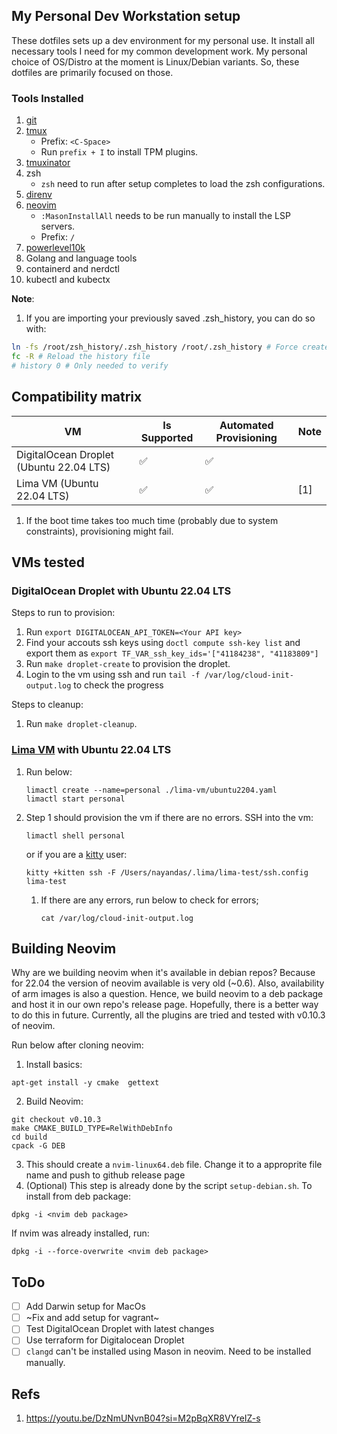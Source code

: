 ## My Personal Dev Workstation setup

These dotfiles sets up a dev environment for my personal use. It install all necessary tools I need for my common development work. My personal choice of OS/Distro at the moment is Linux/Debian variants. 
So, these dotfiles are primarily focused on those.

### Tools Installed

1. [git](https://git-scm.com/)
2. [tmux](https://github.com/tmux/tmux/wiki)
    - Prefix: `<C-Space>`
    - Run `prefix + I` to install TPM plugins.
4. [tmuxinator](https://github.com/tmuxinator/tmuxinator)
5. zsh
    - `zsh` need to run after setup completes to load the zsh configurations.
6. [direnv](https://direnv.net/)
7. [neovim](https://github.com/neovim/neovim)
   - `:MasonInstallAll` needs to be run manually to install the LSP servers.
   - Prefix: `/`
9. [powerlevel10k](https://github.com/romkatv/powerlevel10k)
10. Golang and language tools
11. containerd and nerdctl
12. kubectl and kubectx

**Note**:
1. If you are importing your previously saved .zsh_history, you can do so with:

```bash
ln -fs /root/zsh_history/.zsh_history /root/.zsh_history # Force create symlink
fc -R # Reload the history file
# history 0 # Only needed to verify
```

## Compatibility matrix

| VM | Is Supported | Automated Provisioning | Note |
| -------- | -------- | -------- | --------- |
| DigitalOcean Droplet (Ubuntu 22.04 LTS)   | ✅   | ✅  |  |
| Lima VM (Ubuntu 22.04 LTS)   |  ✅   | ✅  | [1] |

1. If the boot time takes too much time (probably due to system constraints),
provisioning might fail.
 
## VMs tested

### DigitalOcean Droplet with Ubuntu 22.04 LTS

Steps to run to provision:

1. Run `export DIGITALOCEAN_API_TOKEN=<Your API key>`
2. Find your accouts ssh keys using `doctl compute ssh-key list` and export them as 
    `export TF_VAR_ssh_key_ids='["41184238", "41183809"]`
2. Run `make droplet-create` to provision the droplet.
3. Login to the vm using ssh and run `tail -f /var/log/cloud-init-output.log` to check the progress

Steps to cleanup:

1. Run `make droplet-cleanup`.

### [Lima VM](https://lima-vm.io/) with Ubuntu 22.04 LTS

1. Run below:
   ```shell
   limactl create --name=personal ./lima-vm/ubuntu2204.yaml
   limactl start personal
   ```
2. Step 1 should provision the vm if there are no errors. SSH into the vm:
   ```shell
   limactl shell personal
   ```

   or if you are a [kitty](https://sw.kovidgoyal.net/kitty/) user:

   ```shell
   kitty +kitten ssh -F /Users/nayandas/.lima/lima-test/ssh.config lima-test
   ```
    1. If there are any errors, run below to check for errors;
       ```shell
       cat /var/log/cloud-init-output.log
       ```
       
## Building Neovim

Why are we building neovim when it's available in debian repos? Because for 22.04 the version of neovim available
is very old (~0.6). Also, availability of arm images is also a question. Hence, we build neovim to a deb package and 
host it in our own repo's release page. Hopefully, there is a better way to do this in future. Currently, all the plugins
are tried and tested with v0.10.3 of neovim.

Run below after cloning neovim:

1. Install basics:
```shell
apt-get install -y cmake  gettext
```
2. Build Neovim:
```shell
git checkout v0.10.3
make CMAKE_BUILD_TYPE=RelWithDebInfo
cd build
cpack -G DEB
```
3. This should create a `nvim-linux64.deb` file. Change it to a approprite file name and push to github release page
4. (Optional) This step is already done by the script `setup-debian.sh`. To install from deb package:
```shell
dpkg -i <nvim deb package>
```

If nvim was already installed, run:
```shell
dpkg -i --force-overwrite <nvim deb package>
```

## ToDo

- [ ] Add Darwin setup for MacOs
- [ ] ~Fix and add setup for vagrant~
- [ ] Test DigitalOcean Droplet with latest changes
- [ ] Use terraform for Digitalocean Droplet
- [ ] `clangd` can't be installed using Mason in neovim. Need to be installed manually. 

## Refs

1. https://youtu.be/DzNmUNvnB04?si=M2pBqXR8VYreIZ-s
